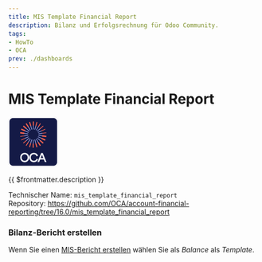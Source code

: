 ```yaml
---
title: MIS Template Financial Report
description: Bilanz und Erfolgsrechnung für Odoo Community.
tags:
- HowTo
- OCA
prev: ./dashboards
---
```

# MIS Template Financial Report
![icon_oca_app](attachments/icon_oca_app.png)

{{ $frontmatter.description }}

Technischer Name: `mis_template_financial_report`\
Repository: <https://github.com/OCA/account-financial-reporting/tree/16.0/mis_template_financial_report>

### Bilanz-Bericht erstellen

Wenn Sie einen [MIS-Bericht erstellen](MIS%20Builder.md#MIS-Bericht%20erstellen) wählen Sie als *Balance* als *Template*.